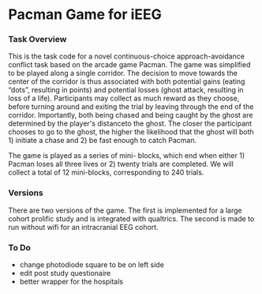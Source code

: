 # Pacman Game for iEEG

### Task Overview

This is the task code for a novel continuous-choice approach-avoidance conflict task based on the arcade game Pacman. The game was simplified to be played along a single
corridor. The decision to move towards the center of the corridor is thus associated with both potential gains (eating “dots”, resulting in points) and potential losses (ghost attack,
resulting in loss of a life). Participants may collect as much reward as they choose, before turning around and exiting the trial by leaving through the end of the corridor. Importantly,
both being chased and being caught by the ghost are determined by the player's distanceto the ghost. The closer the participant chooses to go to the ghost, the higher the
likelihood that the ghost will both 1) initiate a chase and 2) be fast enough to catch Pacman.

The game is played as a series of mini- blocks, which end when either 1) Pacman loses all three lives or 2) twenty trials are completed. We will collect
a total of 12 mini-blocks, corresponding to 240 trials.

### Versions

There are two versions of the game. The first is implemented for a large cohort prolific study and is integrated with qualtrics. The second is made to run without wifi for an intracranial EEG cohort. 

### To Do

* change photodiode square to be on left side
* edit post study questionaire
* better wrapper for the hospitals


